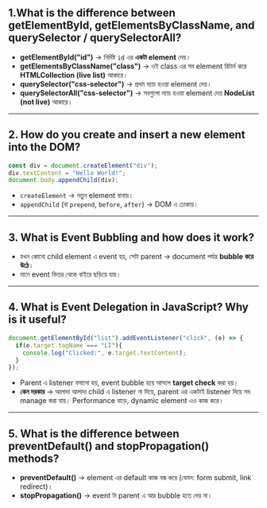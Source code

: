 

## 1.What is the difference between getElementById, getElementsByClassName, and querySelector / querySelectorAll?
- **getElementById("id")** → নির্দিষ্ট `id` এর **একটা element** দেয়।
- **getElementsByClassName("class")** → ওই class এর সব element রিটার্ন করে **HTMLCollection (live list)** আকারে।
- **querySelector("css-selector")** → প্রথম ম্যাচ হওয়া element দেয়।
- **querySelectorAll("css-selector")** → সবগুলো ম্যাচ হওয়া element দেয় **NodeList (not live)** আকারে।

---

## 2. How do you create and insert a new element into the DOM?
```js
const div = document.createElement("div");
div.textContent = "Hello World!";
document.body.appendChild(div);
```
- `createElement` → নতুন element বানায়।  
- `appendChild` (বা `prepend`, `before`, `after`) → DOM এ ঢোকায়।  

---

## 3. What is Event Bubbling and how does it work?
- যখন কোনো child element এ event হয়, সেটা parent → document পর্যন্ত **bubble করে উঠে**।
- মানে event ভিতর থেকে বাইরে ছড়িয়ে যায়।

---

## 4. What is Event Delegation in JavaScript? Why is it useful?
```js
document.getElementById("list").addEventListener("click", (e) => {
  if(e.target.tagName === "LI"){
    console.log("Clicked:", e.target.textContent);
  }
});
```
- Parent এ listener বসানো হয়, event bubble হয়ে আসলে **target check** করা হয়।  
- **কেন দরকার** → আলাদা আলাদা child এ listener না দিয়ে, parent এর একটাই listener দিয়ে সব manage করা যায়। Performance বাড়ে, dynamic element এও কাজ করে।  

---

## 5. What is the difference between preventDefault() and stopPropagation() methods?
- **preventDefault()** → element এর default কাজ বন্ধ করে (যেমন: form submit, link redirect)।
- **stopPropagation()** → event টা parent এ আর bubble হতে দেয় না।

